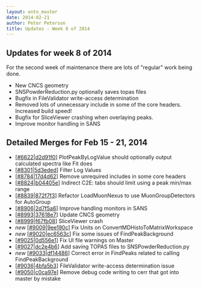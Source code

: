 ```yaml
---
layout: onto_master
date: 2014-02-21
author: Peter Peterson
title: Updates - Week 8 of 2014
---
```

Updates for week 8 of 2014
--------------------------
For the second week of maintenance there are lots of "regular" work being done.
* New CNCS geometry
* SNSPowderReduction.py optionally saves topas files
* Bugfix in FileValidator write-access determination
* Removed lots of unnecessary include in some of the core headers. Increased build speed!
* Bugfix for SliceViewer crashing when overlaying peaks.
* Improve monitor handling in SANS

Detailed Merges for Feb 15 - 21, 2014
-------------------------------------
* \[[#6622](http://trac.mantidproject.org/mantid/ticket/6622)|[d2d91f0](https://github.com/mantidproject/mantid/commit/d2d91f0026eb42fd940b6554e49622bdcf988b0d)\] PlotPeakByLogValue should optionally output calculated spectra like Fit does
* \[[#8301](http://trac.mantidproject.org/mantid/ticket/8301)|[5d3eded](https://github.com/mantidproject/mantid/commit/5d3eded0db520b1ad3300f731478a8c4b11c5720)\] Filter Log Values
* \[[#8784](http://trac.mantidproject.org/mantid/ticket/8784)|[17d4d62](https://github.com/mantidproject/mantid/commit/17d4d628fd6c9458cf4c91b14b24684d1209dbee)\] Remove unrequired includes in some core headers
* \[[#8824](http://trac.mantidproject.org/mantid/ticket/8824)|[b04405e](https://github.com/mantidproject/mantid/commit/b04405e3b76909c32dce1863bf12561c2a387782)\] Indirect C2E: tabs should limit using a peak min/max range
* \[[#8839](http://trac.mantidproject.org/mantid/ticket/8839)|[872f7f3](https://github.com/mantidproject/mantid/commit/872f7f3aef4b417bee18ea029eb6bee59431346f)\] Refactor LoadMuonNexus to use MuonGroupDetectors for AutoGroup
* \[[#8906](http://trac.mantidproject.org/mantid/ticket/8906)|[2d7f5a6](https://github.com/mantidproject/mantid/commit/2d7f5a626e29ca692cd4e18191de5c30ad834ea8)\] Improve handling monitors in SANS
* \[[#8993](http://trac.mantidproject.org/mantid/ticket/8993)|[37618e7](https://github.com/mantidproject/mantid/commit/37618e7c0a141835095241f861c9b33269b2bc71)\] Update CNCS geometry
* \[[#8999](http://trac.mantidproject.org/mantid/ticket/8999)|[f67fb08](https://github.com/mantidproject/mantid/commit/f67fb0881798ce73877162eccb6f875d6434fe3f)\] SliceViewer crash
* *new* \[[#9009](http://trac.mantidproject.org/mantid/ticket/9009)|[9ee190c](https://github.com/mantidproject/mantid/commit/9ee190c6fb4aa4b9fa7e5c5ed5371b506bef849a)\] Fix Units on ConvertMDHistoToMatrixWorkspace
* *new* \[[#9020](http://trac.mantidproject.org/mantid/ticket/9020)|[ec6563c](https://github.com/mantidproject/mantid/commit/ec6563c3f5e6ff5f0f7c38ac133fc066e3c458d0)\] Fix some issues of FindPeakBackground
* \[[#9025](http://trac.mantidproject.org/mantid/ticket/9025)|[0d556e1](https://github.com/mantidproject/mantid/commit/0d556e1aa06e5b928ca3e9050e8bf9ad3ee154c6)\] Fix UI file warnings on Master
* \[[#9027](http://trac.mantidproject.org/mantid/ticket/9027)|[dc2e4b6](https://github.com/mantidproject/mantid/commit/dc2e4b6c447e39990c09d50ba25f86231db2ff07)\] Add saving TOPAS files to SNSPowderReduction.py
* *new* \[[#9033](http://trac.mantidproject.org/mantid/ticket/9033)|[df14486](https://github.com/mantidproject/mantid/commit/df144865c588411fe3cb9bbec84c0c17e71cccdd)\] Correct error in FindPeaks related to calling FindPeakBackground
* \[[#9036](http://trac.mantidproject.org/mantid/ticket/9036)|[4bfa5b3](https://github.com/mantidproject/mantid/commit/4bfa5b3d00e58f76b4831c10793cc113d6960d3c)\] FileValidator write-access determination issue
* \[[#9050](http://trac.mantidproject.org/mantid/ticket/9050)|[c0ca97e](https://github.com/mantidproject/mantid/commit/c0ca97e73935428212cd0a0bcef38f014b7aa48f)\] Remove debug code writing to cerr that got into master by mistake
